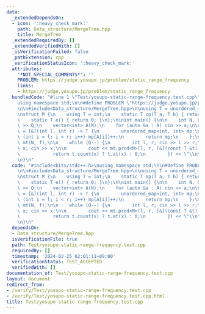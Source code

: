 ```yaml
---
data:
  _extendedDependsOn:
  - icon: ':heavy_check_mark:'
    path: Data_structure/MergeTree.hpp
    title: MergeTree
  _extendedRequiredBy: []
  _extendedVerifiedWith: []
  _isVerificationFailed: false
  _pathExtension: cpp
  _verificationStatusIcon: ':heavy_check_mark:'
  attributes:
    '*NOT_SPECIAL_COMMENTS*': ''
    PROBLEM: https://judge.yosupo.jp/problem/static_range_frequency
    links:
    - https://judge.yosupo.jp/problem/static_range_frequency
  bundledCode: "#line 1 \"Test/yosupo-static-range-frequency.test.cpp\"\n#include<bits/stdc++.h>\n\
    using namespace std;\n\n#define PROBLEM \"https://judge.yosupo.jp/problem/static_range_frequency\"\
    \n\n#include<Data_structure/MergeTree.hpp>\n\nusing T = unordered_map<int, int>;\n\
    \nstruct M {\n    using T = int;\n    static T op(T a, T b) { return a + b; }\n\
    \    static T e() { return 0; }\n};\n\nint main() {\n\n    int N, Q; cin >> N\
    \ >> Q;\n    vector<int> A(N);\n    for (auto &a : A) cin >> a;\n\n    auto f\
    \ = [&](int l, int r) -> T {\n        unordered_map<int, int> mp;\n        for\
    \ (int i = l; i < r; i++) mp[A[i]]++;\n        return mp;\n    };\n\n    MergeTree<T>\
    \ mt(N, f);\n\n    while (Q--) {\n        int l, r; cin >> l >> r;\n        int\
    \ x; cin >> x;\n\n        cout << mt.prod<M>(l, r, [&](const T &t) -> M::T {\n\
    \            return t.count(x) ? t.at(x) : 0;\n        }) << \"\\n\";\n    }\n\
    \n}\n"
  code: "#include<bits/stdc++.h>\nusing namespace std;\n\n#define PROBLEM \"https://judge.yosupo.jp/problem/static_range_frequency\"\
    \n\n#include<Data_structure/MergeTree.hpp>\n\nusing T = unordered_map<int, int>;\n\
    \nstruct M {\n    using T = int;\n    static T op(T a, T b) { return a + b; }\n\
    \    static T e() { return 0; }\n};\n\nint main() {\n\n    int N, Q; cin >> N\
    \ >> Q;\n    vector<int> A(N);\n    for (auto &a : A) cin >> a;\n\n    auto f\
    \ = [&](int l, int r) -> T {\n        unordered_map<int, int> mp;\n        for\
    \ (int i = l; i < r; i++) mp[A[i]]++;\n        return mp;\n    };\n\n    MergeTree<T>\
    \ mt(N, f);\n\n    while (Q--) {\n        int l, r; cin >> l >> r;\n        int\
    \ x; cin >> x;\n\n        cout << mt.prod<M>(l, r, [&](const T &t) -> M::T {\n\
    \            return t.count(x) ? t.at(x) : 0;\n        }) << \"\\n\";\n    }\n\
    \n}\n"
  dependsOn:
  - Data_structure/MergeTree.hpp
  isVerificationFile: true
  path: Test/yosupo-static-range-frequency.test.cpp
  requiredBy: []
  timestamp: '2024-02-25 02:01:11+09:00'
  verificationStatus: TEST_ACCEPTED
  verifiedWith: []
documentation_of: Test/yosupo-static-range-frequency.test.cpp
layout: document
redirect_from:
- /verify/Test/yosupo-static-range-frequency.test.cpp
- /verify/Test/yosupo-static-range-frequency.test.cpp.html
title: Test/yosupo-static-range-frequency.test.cpp
---
```

